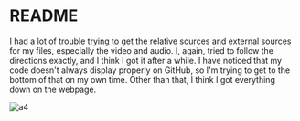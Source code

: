 # README


I had a lot of trouble trying to get the relative sources and external sources for my files, especially the video and audio. I, again, tried to follow the directions exactly, and I think I got it after a while. I have noticed that my code doesn't always display properly on GitHub, so I'm trying to get to the bottom of that on my own time. Other than that, I think I got everything down on the webpage.

![a4]()
